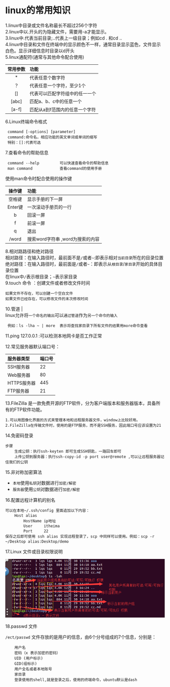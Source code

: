 # linux的常用知识

1.linux中目录或文件名称最长不超过256个字符  
2.linux中以.开头的为隐藏文件，需要用-a才能显示。  
3.linux中.代表当前目录;..代表上一级目录；例如cd .  和cd ..  
4.linux中目录和文件在终端中的显示颜色不一样，通常目录显示蓝色，文件显示白色。显示详细信息时目录以d开头  
5.linux通配符\(通常与其他命令配合使用\)

| 常用参数 | 功能 |
| :---: | :--- |
| \* | 代表任意个数字符 |
| ？ | 代表任意一个字符，至少1个 |
| \[\] | 代表可以匹配字符组中的任一一个 |
| \[abc\] | 匹配a、b、c中的任意一个 |
| \[a-f\] | 匹配从a到f范围内的任意一个字符 |

6.Linux终端命令格式

```
 command [-options] [parameter] 
 command:命令名，相应功能的英文单词或单词的缩写 
 特别：[]:代表可选
```

7.查看命令的帮助信息

```
 command --help         可以快速查看命令的帮助信息   
 man command            查看command的使用手册
```

使用man命令时配合使用的操作键

| 操作键 | 功能 |
| :---: | :--- |
| 空格键 | 显示手册的下一屏 |
| Enter键 | 一次滚动手册页的一行 |
| b | 回滚一屏 |
| f | 前滚一屏 |
| q | 退出 |
| /word | 搜索word字符串    ,word为搜索的内容 |

8.相对路路径和绝对路径  
    相对路径：在输入路径时，最前面不是`/`或者`~`:即表示相对`当前目录`所在的目录位置  
    绝对路径：在输入路径时，最前面是`/`或者`~`：即表示从`根目录`/`家目录`开始的具体目录位置  
    在linux中`/`表示根目录；`~`表示家目录  
9.touch 命令 ：创建文件或者修改文件时间

```
如果文件不存在，可以创建一个空白文件
如果文件已经存在，可以修改文件的末次修改时间
```

10.管道 \|  
     linux允许将`一个命名的输出`可以`通过管道`作为`另一个命令的输入`

```
 例如：ls -lha ~ | more  表示将查找家目录下所有文件的结果用more命令查看
```

11.ping 127.0.0.1 :可以检测本地网卡是否工作正常

12.常见服务器默认端口号：

| 服务器类型 | 端口号 |
| :--- | :--- |
| SSH服务器 | 22 |
| Web服务器 | 80 |
| HTTPS服务器 | 445 |
| FTP服务器 | 21 |

13.FileZilla 是一款免费开源的FTP软件，分为客户端版本和服务器版本，具备所有的FTP软件功能。

```
1.可以用图像化界面的方式来管理本地和远程服务器文件，window上比较好用。
2.FileZilla在传输文件时，使用的是FTP服务，而不是SSH服务，因此端口号应该设置为21
```

14.免密码登录

```
步骤
    生成公钥：执行ssh-keyten 即可生成SSH钥匙，一路回车即可 
    上传公钥到服务器：执行ssh-copy-id -p port user@remote ,可以让远程服务器记住我们的公钥
```

15.非对称加密算法

* `本地`使用`私钥`对数据进行`加密/解密`
* `服务器`使用`公钥`对数据进行`加密/解密`

16.配置远程计算机的别名

```
可以在本地~/.ssh/config 里面追加以下内容：
    Host alias
        HostName ip地址
        User     itheima 
        Port     22 
保存之后即可使用 ssh alias 实现远程登录了，scp 中同样可以使用。例如：scp -r ~/Desktop alias:Desktop/demo
```

17.Linux 文件或目录权限说明

![](/assets/Linux文件权限说明.png)

18.passwd 文件

`/ect/passwd` 文件存放的是用户的信息，由6个分号组成的7个信息，分别是：

``` 
	用户名 
	密码（x 表示加密的密码）
	UID (用户标示)
	GID(组标示)
	用户全名或者本地账号
	家目录
	登录使用的shell,就是登录之后，使用的终端命令，ubuntu默认是dash
```



